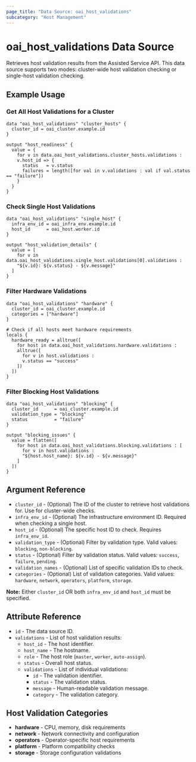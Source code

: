 ```yaml
---
page_title: "Data Source: oai_host_validations"
subcategory: "Host Management"
---
```


# oai_host_validations Data Source

Retrieves host validation results from the Assisted Service API. This data source supports two modes: cluster-wide host validation checking or single-host validation checking.

## Example Usage

### Get All Host Validations for a Cluster

```hcl
data "oai_host_validations" "cluster_hosts" {
  cluster_id = oai_cluster.example.id
}

output "host_readiness" {
  value = {
    for v in data.oai_host_validations.cluster_hosts.validations :
    v.host_id => {
      status   = v.status
      failures = length([for val in v.validations : val if val.status == "failure"])
    }
  }
}
```

### Check Single Host Validations

```hcl
data "oai_host_validations" "single_host" {
  infra_env_id = oai_infra_env.example.id
  host_id      = oai_host.worker.id
}

output "host_validation_details" {
  value = [
    for v in data.oai_host_validations.single_host.validations[0].validations :
    "${v.id}: ${v.status} - ${v.message}"
  ]
}
```

### Filter Hardware Validations

```hcl
data "oai_host_validations" "hardware" {
  cluster_id = oai_cluster.example.id
  categories = ["hardware"]
}

# Check if all hosts meet hardware requirements
locals {
  hardware_ready = alltrue([
    for host in data.oai_host_validations.hardware.validations :
    alltrue([
      for v in host.validations :
      v.status == "success"
    ])
  ])
}
```

### Filter Blocking Host Validations

```hcl
data "oai_host_validations" "blocking" {
  cluster_id      = oai_cluster.example.id
  validation_type = "blocking"
  status          = "failure"
}

output "blocking_issues" {
  value = flatten([
    for host in data.oai_host_validations.blocking.validations : [
      for v in host.validations :
      "${host.host_name}: ${v.id} - ${v.message}"
    ]
  ])
}
```

## Argument Reference

* `cluster_id` - (Optional) The ID of the cluster to retrieve host validations for. Use for cluster-wide checks.
* `infra_env_id` - (Optional) The infrastructure environment ID. Required when checking a single host.
* `host_id` - (Optional) The specific host ID to check. Requires `infra_env_id`.
* `validation_type` - (Optional) Filter by validation type. Valid values: `blocking`, `non-blocking`.
* `status` - (Optional) Filter by validation status. Valid values: `success`, `failure`, `pending`.
* `validation_names` - (Optional) List of specific validation IDs to check.
* `categories` - (Optional) List of validation categories. Valid values: `hardware`, `network`, `operators`, `platform`, `storage`.

**Note:** Either `cluster_id` OR both `infra_env_id` and `host_id` must be specified.

## Attribute Reference

* `id` - The data source ID.
* `validations` - List of host validation results:
  * `host_id` - The host identifier.
  * `host_name` - The hostname.
  * `role` - The host role (`master`, `worker`, `auto-assign`).
  * `status` - Overall host status.
  * `validations` - List of individual validations:
    * `id` - The validation identifier.
    * `status` - The validation status.
    * `message` - Human-readable validation message.
    * `category` - The validation category.

## Host Validation Categories

* **hardware** - CPU, memory, disk requirements
* **network** - Network connectivity and configuration
* **operators** - Operator-specific host requirements
* **platform** - Platform compatibility checks
* **storage** - Storage configuration validations